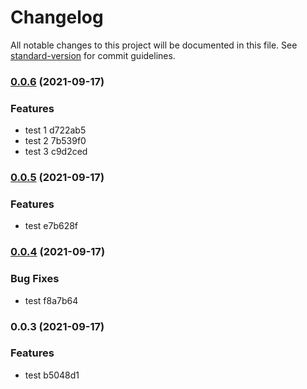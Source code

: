 # Changelog

All notable changes to this project will be documented in this file. See [standard-version](https://github.com/conventional-changelog/standard-version) for commit guidelines.

### [0.0.6](///compare/v0.0.5...v0.0.6) (2021-09-17)


### Features

* test 1 d722ab5
* test 2 7b539f0
* test 3 c9d2ced

### [0.0.5](///compare/v0.0.4...v0.0.5) (2021-09-17)


### Features

* test e7b628f

### [0.0.4](///compare/v0.0.3...v0.0.4) (2021-09-17)


### Bug Fixes

* test f8a7b64

### 0.0.3 (2021-09-17)


### Features

* test b5048d1
